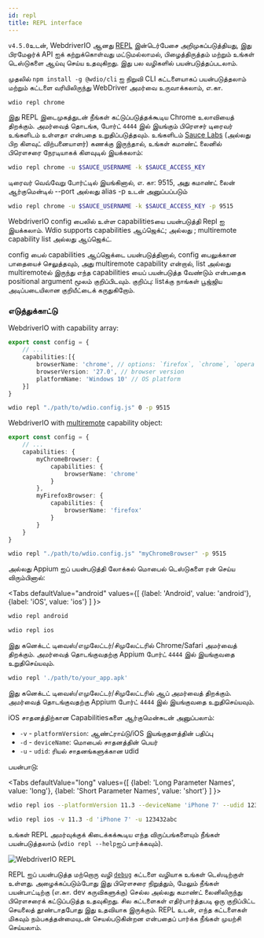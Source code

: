 ```yaml
---
id: repl
title: REPL interface
---
```


`v4.5.0`உடன், WebdriverIO ஆனது [REPL](https://en.wikipedia.org/wiki/Read%E2%80%93eval%E2%80%93print_loop) இன்டெர்பேசை அறிமுகப்படுத்தியது, இது பிரமேஒர்க் API ஐக் கற்றுக்கொள்வது மட்டுமல்லாமல், பிழைத்திருத்தம் மற்றும் உங்கள் டெஸ்டுகளை ஆய்வு செய்ய உதவுகிறது. இது பல வழிகளில் பயன்படுத்தப்படலாம்.

முதலில் `npm install -g @wdio/cli` ஐ நிறுவி CLI கட்டளையாகப் பயன்படுத்தலாம் மற்றும் கட்டளை வரியிலிருந்து WebDriver அமர்வை உருவாக்கலாம், எ.கா.

```sh
wdio repl chrome
```

இது REPL இடைமுகத்துடன் நீங்கள் கட்டுப்படுத்தக்கூடிய Chrome உலாவியைத் திறக்கும். அமர்வைத் தொடங்க, போர்ட் `4444` இல் இயங்கும் பிரௌசர் டிரைவர் உங்களிடம் உள்ளதா என்பதை உறுதிப்படுத்தவும். உங்களிடம் [Sauce Labs](https://saucelabs.com) (அல்லது பிற கிளவுட் விற்பனையாளர்) கணக்கு இருந்தால், உங்கள் கமாண்ட் லைனில் பிரௌசரை நேரடியாகக் கிளவுடில் இயக்கலாம்:

```sh
wdio repl chrome -u $SAUCE_USERNAME -k $SAUCE_ACCESS_KEY
```

டிரைவர் வெவ்வேறு போர்ட்டில் இயங்கினால், எ. கா: 9515, அது கமாண்ட் லைன் ஆர்குமென்டில் --port அல்லது alias -p உடன் அனுப்பப்படும்

```sh
wdio repl chrome -u $SAUCE_USERNAME -k $SAUCE_ACCESS_KEY -p 9515
```

WebdriverIO config பைலில் உள்ள capabilitiesயை பயன்படுத்தி Repl ஐ இயக்கலாம். Wdio supports capabilities ஆப்ஜெக்ட்; அல்லது ; multiremote capability list அல்லது ஆப்ஜெக்ட்.

config பைல் capabilities ஆப்ஜெக்டை பயன்படுத்தினால், config பைலுக்கான பாதையைச் செலுத்தவும், அது multiremote capability என்றால், list அல்லது multiremoteல் இருந்து எந்த capabilities யைப் பயன்படுத்த வேண்டும் என்பதைக positional argument மூலம் குறிப்பிடவும். குறிப்பு: listக்கு நாங்கள் பூஜ்ஜிய அடிப்படையிலான குறியீட்டைக் கருதுகிறோம்.

### எடுத்துக்காட்டு

WebdriverIO with capability array:

```ts title="wdio.conf.ts example"
export const config = {
    // ...
    capabilities:[{
        browserName: 'chrome', // options: `firefox`, `chrome`, `opera`, `safari`
        browserVersion: '27.0', // browser version
        platformName: 'Windows 10' // OS platform
    }]
}
```

```sh
wdio repl "./path/to/wdio.config.js" 0 -p 9515
```

WebdriverIO with [multiremote](https://webdriver.io/docs/multiremote/) capability object:

```ts title="wdio.conf.ts example"
export const config = {
    // ...
    capabilities: {
        myChromeBrowser: {
            capabilities: {
                browserName: 'chrome'
            }
        },
        myFirefoxBrowser: {
            capabilities: {
                browserName: 'firefox'
            }
        }
    }
}
```

```sh
wdio repl "./path/to/wdio.config.js" "myChromeBrowser" -p 9515
```

அல்லது Appium ஐப் பயன்படுத்தி லோக்கல் மொபைல் டெஸ்டுகளை ரன் செய்ய விரும்பினால்:

<Tabs
  defaultValue="android"
  values={[
    {label: 'Android', value: 'android'},
 {label: 'iOS', value: 'ios'}
 ]
}>
<TabItem value="android">

```sh
wdio repl android
```

</TabItem>
<TabItem value="ios">

```sh
wdio repl ios
```

</TabItem>
</Tabs>

இது கனெக்டட் டிவைஸ்/எமுலேட்டர்/சிமுலேட்டரில் Chrome/Safari அமர்வைத் திறக்கும். அமர்வைத் தொடங்குவதற்கு Appium போர்ட் `4444` இல் இயங்குவதை உறுதிசெய்யவும்.

```sh
wdio repl './path/to/your_app.apk'
```

இது கனெக்டட் டிவைஸ்/எமுலேட்டர்/சிமுலேட்டரில் ஆப் அமர்வைத் திறக்கும். அமர்வைத் தொடங்குவதற்கு Appium போர்ட் `4444` இல் இயங்குவதை உறுதிசெய்யவும்.

iOS சாதனத்திற்கான Capabilitiesகளை ஆர்குமென்சுடன் அனுப்பலாம்:

* `-v`      - `platformVersion`: ஆண்ட்ராய்டு/iOS இயங்குதளத்தின் பதிப்பு
* `-d`      - `deviceName`: மொபைல் சாதனத்தின் பெயர்
* `-u`      - `udid`: ரியல் சாதனங்களுக்கான udid

பயன்பாடு:

<Tabs
  defaultValue="long"
  values={[
    {label: 'Long Parameter Names', value: 'long'},
 {label: 'Short Parameter Names', value: 'short'}
 ]
}>
<TabItem value="long">

```sh
wdio repl ios --platformVersion 11.3 --deviceName 'iPhone 7' --udid 123432abc
```

</TabItem>
<TabItem value="short">

```sh
wdio repl ios -v 11.3 -d 'iPhone 7' -u 123432abc
```

</TabItem>
</Tabs>

உங்கள் REPL அமர்வுக்குக் கிடைக்கக்கூடிய எந்த விருப்பங்களையும் நீங்கள் பயன்படுத்தலாம் (`wdio repl --help`ஐப் பார்க்கவும்).

![WebdriverIO REPL](https://webdriver.io/img/repl.gif)

REPL ஐப் பயன்படுத்த மற்றொரு வழி [`debug`](/docs/api/browser/debug) கட்டளை வழியாக உங்கள் டெஸ்டிற்குள் உள்ளது. அழைக்கப்படும்போது இது பிரௌசரை நிறுத்தும், மேலும் நீங்கள் பயன்பாட்டிற்கு (எ.கா. dev கருவிகளுக்கு) செல்ல அல்லது கமாண்ட் லைனிலிருந்து பிரௌசரைக் கட்டுப்படுத்த உதவுகிறது. சில கட்டளைகள் எதிர்பார்த்தபடி ஒரு குறிப்பிட்ட செயலைத் தூண்டாதபோது இது உதவியாக இருக்கும். REPL உடன், எந்த கட்டளைகள் மிகவும் நம்பகத்தன்மையுடன் செயல்படுகின்றன என்பதைப் பார்க்க நீங்கள் முயற்சி செய்யலாம்.
